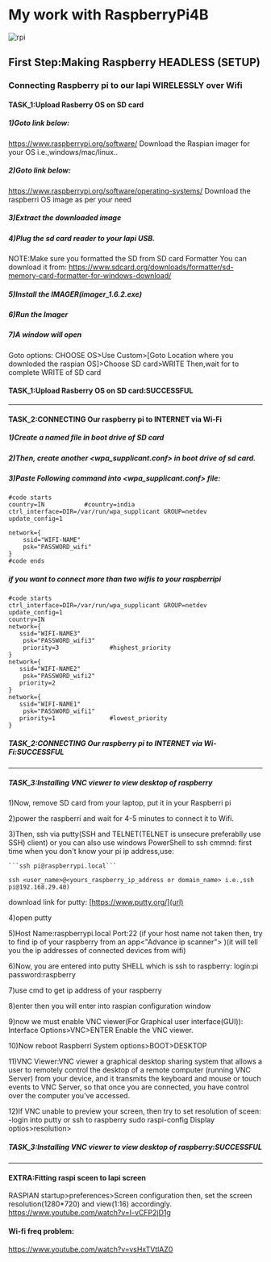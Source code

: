 # My work with RaspberryPi4B

![rpi](https://user-images.githubusercontent.com/88953654/134862798-668056dc-7f84-4302-a6c4-d7bc866c43e5.png)

## First Step:Making Raspberry HEADLESS (SETUP)
### Connecting Raspberry pi to our lapi WIRELESSLY over Wifi
#### TASK_1:Upload Rasberry OS on SD card

##### 1)Goto link below:
https://www.raspberrypi.org/software/
Download the Raspian imager for your OS i.e.,windows/mac/linux..

##### 2)Goto link below:
https://www.raspberrypi.org/software/operating-systems/
Download the raspberri OS image as per your need

##### 3)Extract the downloaded image

##### 4)Plug the sd card reader to your lapi USB.
NOTE:Make sure you formatted the SD from SD card Formatter
You can download it from:
https://www.sdcard.org/downloads/formatter/sd-memory-card-formatter-for-windows-download/

##### 5)Install the IMAGER(imager_1.6.2.exe)

##### 6)Run the Imager

##### 7)A window will open
Goto options:
CHOOSE OS>Use Custom>[Goto Location where you downloded the raspian OS]>Choose SD card>WRITE
Then,wait for to complete WRITE of SD card 

#### TASK_1:Upload Rasberry OS on SD card:SUCCESSFUL
*********************************************************************************************************************************************************************************
#### TASK_2:CONNECTING Our raspberry pi to INTERNET via Wi-Fi

##### 1)Create a <ssh> named file in boot drive of SD card

##### 2)Then, create another <wpa_supplicant.conf> in boot drive of sd card.

##### 3)Paste Following command into <wpa_supplicant.conf> file:

```
#code starts
country=IN           #country=india
ctrl_interface=DIR=/var/run/wpa_supplicant GROUP=netdev
update_config=1

network={
    ssid="WIFI-NAME"
    psk="PASSWORD_wifi"
}
#code ends
```

##### if you want to connect more than two wifis to your raspberripi
```
#code starts
ctrl_interface=DIR=/var/run/wpa_supplicant GROUP=netdev
update_config=1
country=IN
network={
   ssid="WIFI-NAME3"
    psk="PASSWORD_wifi3"
    priority=3              #highest_priority
}
network={
   ssid="WIFI-NAME2"
    psk="PASSWORD_wifi2"
   priority=2
}
network={
   ssid="WIFI-NAME1"
    psk="PASSWORD_wifi1"
   priority=1               #lowest_priority
}
```
##### TASK_2:CONNECTING Our raspberry pi to INTERNET via Wi-Fi:SUCCESSFUL
*********************************************************************************************************************************************************************************
##### TASK_3:Installing VNC viewer to view desktop of raspberry

1)Now, remove SD card from your laptop, put it in your Raspberri pi

2)power the raspberri and wait for 4-5 minutes to connect it to Wifi.

3)Then, ssh via putty(SSH and TELNET(TELNET is unsecure preferablly use SSH) client) or you can also use windows PowerShell to ssh
cmmnd:
first time when you don't know your pi ip address,use:

    ```ssh pi@raspberrypi.local```
    
```ssh <user_name>@<yours_raspberry_ip_address or domain_name> i.e.,ssh pi@192.168.29.40)```
    
download link for putty:
[https://www.putty.org/](url)

4)open putty

5)Host Name:raspberrypi.local Port:22  (if your host name not taken then, try to find ip of your raspberry from an app<"Advance ip scanner"> )(it will tell you
the ip addresses of connected devices from wifi)

6)Now, you are entered into putty SHELL which is ssh to raspberry:
login:pi
password:raspberry

7)use <ifconfig> cmd to get ip address of your raspberry

8)enter <sudo raspi-config> then you will enter into raspian configuration window

9)now we must enable VNC viewer(For Graphical user interface(GUI)):
Interface Options>VNC>ENTER
Enable the VNC viewer.

10)Now reboot Raspberri
System options>BOOT>DESKTOP

11)VNC Viewer:VNC viewer a graphical desktop sharing system that allows a user to remotely control the desktop of a remote computer (running VNC Server) from your device, 
and it transmits the keyboard and mouse or touch events to VNC Server, so that once you are connected, you have control over the computer you’ve accessed. 

12)If VNC unable to preview your screen, then try to set resolution of sceen:
-login into putty or ssh to raspberry
sudo raspi-config
Display optios>resolution><YOUR CHOICE OF RESOLUTION>

##### TASK_3:Installing VNC viewer to view desktop of raspberry:SUCCESSFUL
*********************************************************************************************************************************************************************************

#### EXTRA:Fitting raspi sceen to lapi screen
RASPIAN startup>preferences>Screen configuration
then, set the screen resolution(1280*720) and view(1:16) accordingly.
https://www.youtube.com/watch?v=I-vCFP2jD1g

#### Wi-fi freq problem:
https://www.youtube.com/watch?v=vsHxTVtlAZ0


